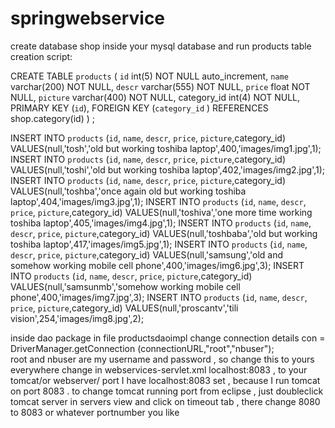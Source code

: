 # springwebservice
create database shop inside your mysql database
and run products table creation script:

CREATE TABLE  `products` (
  `id` int(5) NOT NULL auto_increment,
  `name` varchar(200)   NOT NULL,
  `descr` varchar(555)  NOT NULL,
  `price` float NOT NULL,
  `picture` varchar(400)  NOT NULL,
  category_id int(4) NOT NULL,
  PRIMARY KEY  (`id`),
FOREIGN KEY (`category_id` )
    REFERENCES  shop.category(id)
) ;


INSERT INTO `products` (`id`, `name`, `descr`, `price`, `picture`,category_id) VALUES(null,'tosh','old but working toshiba laptop',400,'images/img1.jpg',1);
INSERT INTO `products` (`id`, `name`, `descr`, `price`, `picture`,category_id) VALUES(null,'toshi','old but working toshiba laptop',402,'images/img2.jpg',1);
INSERT INTO `products` (`id`, `name`, `descr`, `price`, `picture`,category_id) VALUES(null,'toshba','once again old but working toshiba laptop',404,'images/img3.jpg',1);
INSERT INTO `products` (`id`, `name`, `descr`, `price`, `picture`,category_id) VALUES(null,'toshiva','one more time working toshiba laptop',405,'images/img4.jpg',1);
INSERT INTO `products` (`id`, `name`, `descr`, `price`, `picture`,category_id) VALUES(null,'toshbaba','old but working toshiba laptop',417,'images/img5.jpg',1);
INSERT INTO `products` (`id`, `name`, `descr`, `price`, `picture`,category_id) VALUES(null,'samsung','old and somehow working mobile cell phone',400,'images/img6.jpg',3);
INSERT INTO `products` (`id`, `name`, `descr`, `price`, `picture`,category_id) VALUES(null,'samsunmb','somehow working mobile cell phone',400,'images/img7.jpg',3);
INSERT INTO `products` (`id`, `name`, `descr`, `price`, `picture`,category_id) VALUES(null,'proscantv','tili vision',254,'images/img8.jpg',2);

inside dao package in file productsdaoimpl change connection details 
con = DriverManager.getConnection (connectionURL,"root","nbuser");  
root and nbuser are my username and password , so change this to yours everywhere
change in webservices-servlet.xml  localhost:8083 , to your tomcat/or webserver/ port
I have localhost:8083 set , because I run tomcat on port 8083 .
to change tomcat running port from eclipse , just doubleclick tomcat server in servers view 
and click on timeout tab , there change 8080 to 8083 or whatever portnumber you like
